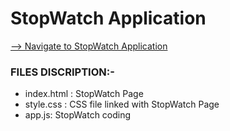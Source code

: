   
  # StopWatch Application

[--> Navigate to StopWatch Application](https://stopwatch-66ffb.web.app)

### FILES DISCRIPTION:-

* index.html : StopWatch Page
* style.css  : CSS file linked with StopWatch Page
* app.js: StopWatch coding
